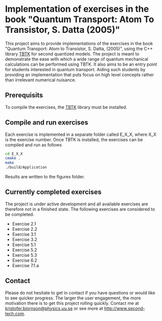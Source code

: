 # Implementation of exercises in the book "Quantum Transport: Atom To Transistor, S. Datta (2005)"

This project aims to provide implementations of the exercises in the book "Quantum Transport: Atom to Transistor, S. Datta, (2005)", using the C++ library [TBTK](https://github.com/dafer45/TBTK/) for second quantized models.
The project is meant to demonstrate the ease with which a wide range of quantum mechanical calculations can be performed using TBTK.
It also aims to be an entry point for students interested in quantum transport.
Aiding such students by providing an implementation that puts focus on high level concepts rather than irrelevant numerical nuisance.

## Prerequisits
To compile the exercises, the [TBTK](https://github.com/dafer45/TBTK/) library must be installed.

## Compile and run exercises
Each exercise is implemented in a separate folder called E_X_X, where X_X is the exercise number.
Once TBTK is installed, the exercises can be compiled and run as follows
```bash
cd E_X_X
cmake .
make
./build/Application
```
Results are written to the figures folder.

## Currently completed exercises
The project is under active development and all available exercises are therefore not in a finished state.
The following exercises are considered to be completed.

* Exercise 2.1
* Exercise 2.2
* Exercise 3.1
* Exercise 3.2
* Exercise 5.1
* Exercise 5.2
* Exercise 5.3
* Exercise 6.2
* Exercise 7.1.a

## Contact
Please do not hesitate to get in contact if you have questions or would like to see quicker progress.
The larger the user engagement, the more motivation there is to get this project rolling quickly.
Contact me at kristofer.bjornson@physics.uu.se or see more at http://www.second-tech.com.
